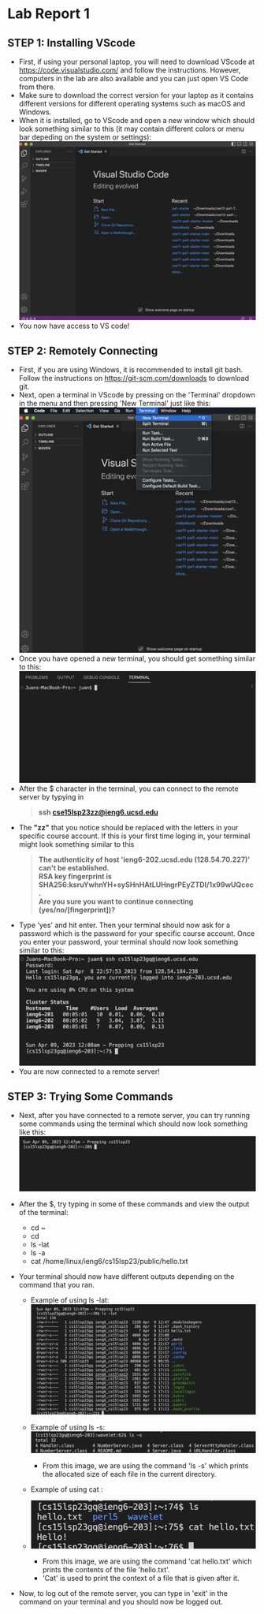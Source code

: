 # Lab Report 1
## STEP 1: Installing VScode
- First, if using your personal laptop, you will need to download VScode at <https://code.visualstudio.com/> and follow the instructions. However, computers in the lab are also available and you can just open VS Code from there.
- Make sure to download the correct version for your laptop as it contains different versions for different operating systems such as macOS and Windows.
- When it is installed, go to VScode and open a new window which should look something similar to this (it may contain different colors or menu bar depeding on the system or settings): 
![Image](VScode1.png)
- You now have access to VS code!

## STEP 2: Remotely Connecting
- First, if you are using Windows, it is recommended to install git bash. Follow the instructions on <https://git-scm.com/downloads> to download git.
- Next, open a terminal in VScode by pressing on the 'Terminal' dropdown in the menu and then pressing 'New Terminal' just like this:
![Image](OpeningTerminal.png)
- Once you have opened a new terminal, you should get something similar to this:
![Image](Terminal1.png)
- After the $ character in the terminal, you can connect to the remote server by typying in
  > **ssh cse15lsp23zz@ieng6.ucsd.edu**
- The **"zz"** that you notice should be replaced with the letters in your specific course account. If this is your first time loging in, your terminal might look something similar to this
  > **The authenticity of host 'ieng6-202.ucsd.edu (128.54.70.227)' can't be established.\
  > RSA key fingerprint is SHA256:ksruYwhnYH+sySHnHAtLUHngrPEyZTDl/1x99wUQcec.\
  > Are you sure you want to continue connecting (yes/no/[fingerprint])?**
- Type 'yes' and hit enter. Then your terminal should now ask for a password which is the password for your specific course account. Once you enter your password, your terminal should now look something similar to this:
![Image](Terminal.png)
- You are now connected to a remote server!

## STEP 3: Trying Some Commands
- Next, after you have connected to a remote server, you can try running some commands using the terminal which should now look something like this:
![Image](RemoteServer1.png)
- After the $, try typing in some of these commands and view the output of the terminal:
  - cd ~
  - cd
  - ls -lat
  - ls -a
  - cat /home/linux/ieng6/cs15lsp23/public/hello.txt
- Your terminal should now have different outputs depending on the command that you ran.
  - Example of using ls -lat:
  ![Image](Command.png)
  - Example of using ls -s:
  ![Image](Command2.png)
    - From this image, we are using the command 'ls -s' which prints the allocated size of each file in the current directory.
   
  - Example of using cat :
  - ![Image](Command3.png)
    - From this image, we are using the command 'cat hello.txt' which prints the contents of the file 'hello.txt'.
    - 'Cat' is used to print the context of a file that is given after it.

- Now, to log out of the remote server, you can type in 'exit' in the command on your terminal and you should now be logged out.
